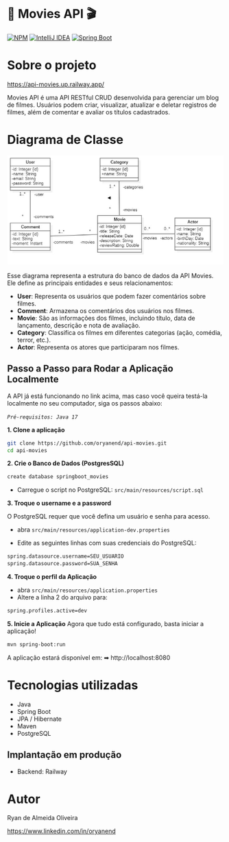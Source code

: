 # 📌 Movies API 🎬
[![NPM](https://img.shields.io/npm/l/react)](https://github.com/oryanend/api-movies/blob/main/LICENSE)
[![IntelliJ IDEA](https://img.shields.io/badge/IntelliJIDEA-000000.svg?logo=intellij-idea&logoColor=white)](#)
[![Spring Boot](https://img.shields.io/badge/Spring%20Boot-6DB33F?logo=springboot&logoColor=fff)](#)

# Sobre o projeto

https://api-movies.up.railway.app/

Movies API é uma API RESTful CRUD desenvolvida para gerenciar um blog de filmes. Usuários podem criar, visualizar, atualizar e deletar registros de filmes, além de comentar e avaliar os títulos cadastrados.


# Diagrama de Classe
![ClassDiagram](https://github.com/oryanend/api-movies/blob/main/Assets/ClassDiagramMoviesApi.jpg)

Esse diagrama representa a estrutura do banco de dados da API Movies. Ele define as principais entidades e seus relacionamentos:
- **User**: Representa os usuários que podem fazer comentários sobre filmes.
- **Comment**: Armazena os comentários dos usuários nos filmes.
- **Movie**: São as informações dos filmes, incluindo título, data de lançamento, descrição e nota de avaliação.
- **Category**: Classifica os filmes em diferentes categorias (ação, comédia, terror, etc.).
- **Actor**: Representa os atores que participaram nos filmes.

## Passo a Passo para Rodar a Aplicação Localmente
A API já está funcionando no link acima, mas caso você queira testá-la localmente no seu computador, siga os passos abaixo:

*`Pré-requisitos: Java 17`*

**1. Clone a aplicação**

```bash
git clone https://github.com/oryanend/api-movies.git
cd api-movies
```

**2. Crie o Banco de Dados (PostgresSQL)**

```bash
create database springboot_movies
```
- Carregue o script no PostgreSQL: `src/main/resources/script.sql`


**3. Troque o username e a password**

O PostgreSQL requer que você defina um usuário e senha para acesso.

+ abra `src/main/resources/application-dev.properties`

+ Edite as seguintes linhas com suas credenciais do PostgreSQL:
```bash
spring.datasource.username=SEU_USUARIO
spring.datasource.password=SUA_SENHA
```

**4. Troque o perfil da Aplicação**

+ abra `src/main/resources/application.properties`
+ Altere a linha 2 do arquivo para:
```bash
spring.profiles.active=dev
```

**5. Inicie a Aplicação**
Agora que tudo está configurado, basta iniciar a aplicação!
```bash
mvn spring-boot:run
```

A aplicação estará disponível em:
➡ http://localhost:8080

# Tecnologias utilizadas
- Java
- Spring Boot
- JPA / Hibernate
- Maven
- PostgreSQL

## Implantação em produção
- Backend: Railway

# Autor

Ryan de Almeida Oliveira

https://www.linkedin.com/in/oryanend
